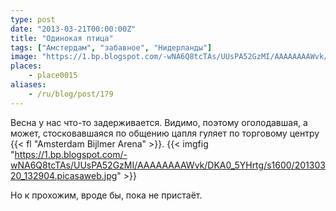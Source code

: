 ```yaml
---
type: post
date: "2013-03-21T00:00:00Z"
title: "Одинокая птица"
tags: ["Амстердам", "забавное", "Нидерланды"]
image: "https://1.bp.blogspot.com/-wNA6Q8tcTAs/UUsPA52GzMI/AAAAAAAAWvk/DKA0_5YHrtg/s1600/20130320_132904.picasaweb.jpg"
places:
    - place0015
aliases:
    - /ru/blog/post/179
---
```


Весна у нас что-то задерживается. Видимо, поэтому оголодавшая, а может, стосковавшаяся по общению цапля гуляет по торговому центру {{< fl "Amsterdam Bijlmer Arena" >}}.
{{< imgfig "https://1.bp.blogspot.com/-wNA6Q8tcTAs/UUsPA52GzMI/AAAAAAAAWvk/DKA0_5YHrtg/s1600/20130320_132904.picasaweb.jpg" >}}

Но к прохожим, вроде бы, пока не пристаёт.
